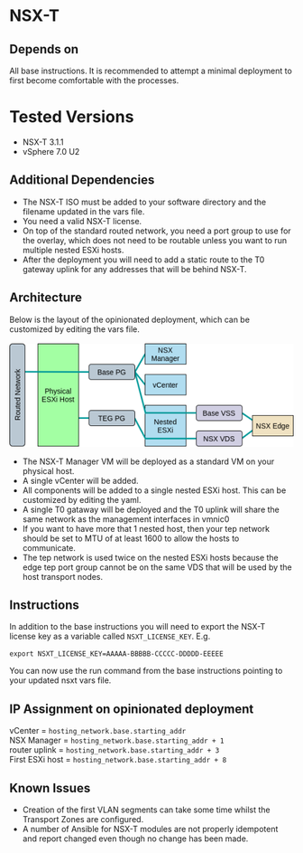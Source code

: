# NSX-T

## Depends on
All base instructions. It is recommended to attempt a minimal deployment to first become comfortable with the processes.

# Tested Versions
- NSX-T 3.1.1
- vSphere 7.0 U2

## Additional Dependencies
- The NSX-T ISO must be added to your software directory and the filename updated in the vars file.  
- You need a valid NSX-T license.
- On top of the standard routed network, you need a port group to use for the overlay, which does not need to be routable unless you want to run multiple nested ESXi hosts.
- After the deployment you will need to add a static route to the T0 gateway uplink for any addresses that will be behind NSX-T.

## Architecture
Below is the layout of the opinionated deployment, which can be customized by editing the vars file.</br></br>
![Architecture Diagram](architecture-nsx-t.png)
- The NSX-T Manager VM will be deployed as a standard VM on your physical host.
- A single vCenter will be added.
- All components will be added to a single nested ESXi host. This can be customized by editing the yaml.
- A single T0 gataway will be deployed and the T0 uplink will share the same network as the management interfaces in vmnic0
- If you want to have more that 1 nested host, then your tep network should be set to MTU of at least 1600 to allow the hosts to communicate.
- The tep network is used twice on the nested ESXi hosts because the edge tep port group cannot be on the same VDS that will be used by the host transport nodes.

## Instructions
In addition to the base instructions you will need to export the NSX-T license key as a variable called `NSXT_LICENSE_KEY`. E.g.
```
export NSXT_LICENSE_KEY=AAAAA-BBBBB-CCCCC-DDDDD-EEEEE
```
You can now use the run command from the base instructions pointing to your updated nsxt vars file.

## IP Assignment on opinionated deployment

vCenter = `hosting_network.base.starting_addr`<br/>
NSX Manager = `hosting_network.base.starting_addr + 1`<br/>
router uplink = `hosting_network.base.starting_addr + 3`<br/>
First ESXi host = `hosting_network.base.starting_addr + 8`<br/>

## Known Issues
- Creation of the first VLAN segments can take some time whilst the Transport Zones are configured.
- A number of Ansible for NSX-T modules are not properly idempotent and report changed even though no change has been made.